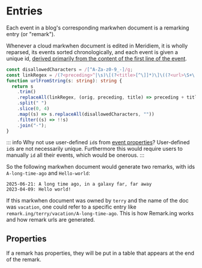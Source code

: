 <script setup lang="ts">
import { onMounted } from "vue"

onMounted(() => {
  if (window.remarking)
    window.remarking.scan?.()
})
</script>

# Entries

Each event in a blog's corresponding markwhen document is a remarking entry (or "remark").

Whenever a cloud markwhen document is edited in Meridiem, it is wholly reparsed, its events sorted chronologically, and each event is given a unique id, [derived primarily from the content of the first line of the event](https://github.com/mark-when/parser/blob/c0e44891b0a65ee483311859ace567fdf8687cb0/src/utilities/urls.ts#L40).

```ts
const disallowedCharacters = /[^A-Za-z0-9_-]/g;
const linkRegex = /(?<preceding>^|\s)\[(?<title>[^\]]*)\]\((?<url>\S+\.\S+)\)/g;
function urlFromString(s: string): string {
  return s
    .trim()
    .replaceAll(linkRegex, (orig, preceding, title) => preceding + title)
    .split(" ")
    .slice(0, 4)
    .map((s) => s.replaceAll(disallowedCharacters, ""))
    .filter((s) => !!s)
    .join("-");
}
```

::: info Why not use user-defined `id`s from [event properties](/syntax/event-descriptions)?
User-defined `id`s are not necessarily unique. Furthermore this would require users to manually `id` all their events, which would be onerous.
:::

So the following markwhen document would generate two remarks, with ids `A-long-time-ago` and `Hello-world`:

```mw
2025-06-21: A long time ago, in a galaxy far, far away
2023-04-09: Hello world!
```

If this markwhen document was owned by `terry` and the name of the doc was `vacation`, one could refer to a specific entry like `remark.ing/terry/vacation/A-long-time-ago`. This is how Remark.ing works and how remark urls are generated.

## Properties

If a remark has properties, they will be put in a table that appears at the end of the remark.

<blockquote data-remarking-uri="/rob/rob/Example-about-properties"></blockquote>
